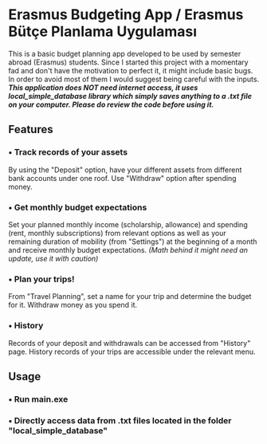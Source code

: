 # Erasmus Budgeting App / Erasmus Bütçe Planlama Uygulaması

This is a basic budget planning app developed to be used by semester abroad (Erasmus) students. Since I started this project with a momentary fad and don't have the motivation to perfect it, it might include basic bugs. In order to avoid most of them I would suggest being careful with the inputs. ***This application does NOT need internet access, it uses local_simple_database library which simply saves anything to a .txt file on your computer. Please do review the code before using it.***

## Features
### • Track records of your assets

By using the "Deposit" option, have your different assets from different bank accounts under one roof. Use "Withdraw" option after spending money. 

### • Get monthly budget expectations

Set your planned monthly income (scholarship, allowance) and spending (rent, monthly subscriptions) from relevant options as well as your remaining duration of mobility (from "Settings") at the beginning of a month and receive monthly budget expectations. _(Math behind it might need an update, use it with caution)_

### • Plan your trips!

From "Travel Planning", set a name for your trip and determine the budget for it. Withdraw money as you spend it. 

### • History

Records of your deposit and withdrawals can be accessed from "History" page. History records of your trips are accessible under the relevant menu.

## Usage

### • Run main.exe

### • Directly access data from .txt files located in the folder "local_simple_database"

